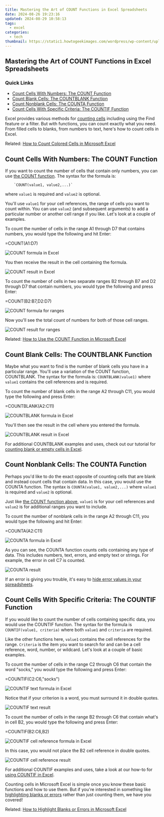 ```yaml
---
title: Mastering the Art of COUNT Functions in Excel Spreadsheets
date: 2024-08-26 19:23:16
updated: 2024-08-29 10:58:13
tags:
  - excel
categories:
  - tech
thumbnail: https://static1.howtogeekimages.com/wordpress/wp-content/uploads/2021/09/microsoft_excel_hero_1200x675.jpg
---
```


## Mastering the Art of COUNT Functions in Excel Spreadsheets

### Quick Links

* [Count Cells With Numbers: The COUNT Function](https://extra-guidance.techidaily.com/2024-approved-mastering-the-art-of-using-multiframe-in-browsing-edge-edition/)
* [Count Blank Cells: The COUNTBLANK Function](https://some-tips.techidaily.com/the-new-dawn-of-creativity-spotlight-on-six-visionary-nftos-for-2024/)
* [Count Nonblank Cells: The COUNTA Function](https://facebook.techidaily.com/be-unseen-by-facebooks-monitoring-tech/)
* [Count Cells With Specific Criteria: The COUNTIF Function](https://article-posts.techidaily.com/updated-in-2024-the-ultimate-handbook-for-vr-travelers/)

 Excel provides various methods for [counting cells](https://facebook-video-recording.techidaily.com/new-2024-approved-the-cryptic-collection-of-2023-auction-for-anonymity-artifacts/) including using the Find feature or a filter. But with functions, you can count exactly what you need. From filled cells to blanks, from numbers to text, here's how to count cells in Excel.

Related: [How to Count Colored Cells in Microsoft Excel](https://facebook-video-recording.techidaily.com/new-2024-approved-the-cryptic-collection-of-2023-auction-for-anonymity-artifacts/) 

##  Count Cells With Numbers: The COUNT Function

 If you want to count the number of cells that contain only numbers, you can use [the COUNT function](https://android-location-track.techidaily.com/how-to-track-a-lost-xiaomi-redmi-note-12t-pro-for-free-drfone-by-drfone-virtual-android/). The syntax for the formula is:

        `COUNT(value1, value2,...)`
    
 where `value1` is required and `value2` is optional.

 You'll use `value1` for your cell references, the range of cells you want to count within. You can use `value2` (and subsequent arguments) to add a particular number or another cell range if you like. Let's look at a couple of examples.

 To count the number of cells in the range A1 through D7 that contains numbers, you would type the following and hit Enter:

=COUNT(A1:D7)

![COUNT formula in Excel](https://static1.howtogeekimages.com/wordpress/wp-content/uploads/2021/10/CountFormula-ExcelCountCells.png) 

 You then receive the result in the cell containing the formula.

![COUNT result in Excel](https://static1.howtogeekimages.com/wordpress/wp-content/uploads/2021/10/CountResult-ExcelCountCells.png) 

 To count the number of cells in two separate ranges B2 through B7 and D2 through D7 that contain numbers, you would type the following and press Enter:

=COUNT(B2:B7,D2:D7)

![COUNT formula for ranges](https://static1.howtogeekimages.com/wordpress/wp-content/uploads/2021/10/CountRangesFormula-ExcelCountCells.png) 

 Now you'll see the total count of numbers for both of those cell ranges.

![COUNT result for ranges](https://static1.howtogeekimages.com/wordpress/wp-content/uploads/2021/10/CountRangesResult-ExcelCountCells.png) 

Related: [How to Use the COUNT Function in Microsoft Excel](https://android-location-track.techidaily.com/how-to-track-a-lost-xiaomi-redmi-note-12t-pro-for-free-drfone-by-drfone-virtual-android/) 

##  Count Blank Cells: The COUNTBLANK Function

 Maybe what you want to find is the number of blank cells you have in a particular range. You'll use a variation of the COUNT function, COUNTBLANK. The syntax for the formula is: `COUNTBLANK(value1)` where `value1` contains the cell references and is required.

 To count the number of blank cells in the range A2 through C11, you would type the following and press Enter:

=COUNTBLANK(A2:C11)

![COUNTBLANK formula in Excel](https://static1.howtogeekimages.com/wordpress/wp-content/uploads/2021/10/CountBlankFormula-ExcelCountCells.png) 

 You'll then see the result in the cell where you entered the formula.

![COUNTBLANK result in Excel](https://static1.howtogeekimages.com/wordpress/wp-content/uploads/2021/10/CountBlankResult-ExcelCountCells.png) 

 For additional COUNTBLANK examples and uses, check out our tutorial for [counting blank or empty cells in Excel](https://fox-blue.techidaily.com/2024-approved-revel-in-richness-your-pcs-pathway-to-exceptional-video-quality/).

##  Count Nonblank Cells: The COUNTA Function

 Perhaps you'd like to do the exact opposite of counting cells that are blank and instead count cells that contain data. In this case, you would use the COUNTA function. The syntax is `COUNTA(value1, value2,...)` where `value1` is required and `value2` is optional.

 Just like [the COUNT function above](https://android-transfer.techidaily.com/in-2024-5-techniques-to-transfer-data-from-oneplus-ace-2v-to-iphone-15141312-drfone-by-drfone-transfer-from-android-transfer-from-android/), `value1` is for your cell references and `value2` is for additional ranges you want to include.

 To count the number of nonblank cells in the range A2 through C11, you would type the following and hit Enter:

=COUNTA(A2:C11)

![COUNTA formula in Excel](https://static1.howtogeekimages.com/wordpress/wp-content/uploads/2021/10/CountAFormula-ExcelCountCells.png) 

 As you can see, the COUNTA function counts cells containing any type of data. This includes numbers, text, errors, and empty text or strings. For example, the error in cell C7 is counted.

![COUNTA result](https://static1.howtogeekimages.com/wordpress/wp-content/uploads/2021/10/CountAResult-ExcelCountCells.png) 

 If an error is giving you trouble, it's easy to [hide error values in your spreadsheets](https://instagram-videos.techidaily.com/updated-cut-and-paste-success-enhancing-videos-for-instagram-shares/).

##  Count Cells With Specific Criteria: The COUNTIF Function

 If you would like to count the number of cells containing specific data, you would use the COUNTIF function. The syntax for the formula is `COUNTIF(value1, criteria)` where both `value1` and `criteria` are required.

 Like the other functions here, `value1` contains the cell references for the range. `Criteria` is the item you want to search for and can be a cell reference, word, number, or wildcard. Let's look at a couple of basic examples.

 To count the number of cells in the range C2 through C6 that contain the word "socks," you would type the following and press Enter:

=COUNTIF(C2:C6,"socks")

![COUNTIF text formula in Excel](https://static1.howtogeekimages.com/wordpress/wp-content/uploads/2021/10/CountIfFormulaText-ExcelCountCells.png) 

 Notice that if your criterion is a word, you must surround it in double quotes.

![COUNTIF text result](https://static1.howtogeekimages.com/wordpress/wp-content/uploads/2021/10/CountIfResultText-ExcelCountCells.png) 

 To count the number of cells in the range B2 through C6 that contain what's in cell B2, you would type the following and press Enter:

=COUNTIF(B2:C6,B2)

![COUNTIF cell reference formula in Excel](https://static1.howtogeekimages.com/wordpress/wp-content/uploads/2021/10/CountIfFormulaRef-ExcelCountCells.png) 

 In this case, you would not place the B2 cell reference in double quotes.

![COUNTIF cell reference result](https://static1.howtogeekimages.com/wordpress/wp-content/uploads/2021/10/CountIfResultRef-ExcelCountCells.png) 

 For additional COUNTIF examples and uses, take a look at our how-to for [using COUNTIF in Excel](https://win-forum.techidaily.com/complete-tutorial-clearing-out-windows-10-memory-dump-data/).

 Counting cells in Microsoft Excel is simple once you know these basic functions and how to use them. But if you're interested in something like [highlighting blanks or errors](https://ios-unlock.techidaily.com/in-2024-iphone-12-pro-asking-for-passcode-after-ios-1714-update-what-to-do-by-drfone-ios/) rather than just counting them, we have you covered!

Related: [How to Highlight Blanks or Errors in Microsoft Excel](https://ios-unlock.techidaily.com/in-2024-iphone-12-pro-asking-for-passcode-after-ios-1714-update-what-to-do-by-drfone-ios/)

<ins class="adsbygoogle"
     style="display:block"
     data-ad-format="autorelaxed"
     data-ad-client="ca-pub-7571918770474297"
     data-ad-slot="1223367746"></ins>



<ins class="adsbygoogle"
     style="display:block"
     data-ad-client="ca-pub-7571918770474297"
     data-ad-slot="8358498916"
     data-ad-format="auto"
     data-full-width-responsive="true"></ins>
